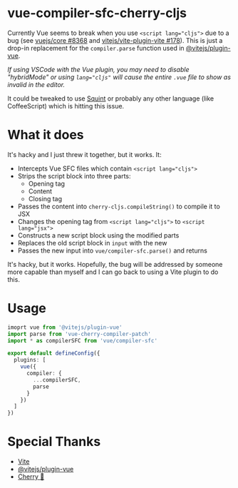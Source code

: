 # vue-compiler-sfc-cherry-cljs
Currently Vue seems to break when you use `<script lang="cljs">` due to a bug (see [vuejs/core #8368](https://github.com/vuejs/core/issues/8368) and [vitejs/vite-plugin-vite #178](https://github.com/vitejs/vite-plugin-vue/issues/178)). This is just a drop-in replacement for the `compiler.parse` function used in [@vitejs/plugin-vue](https://github.com/vitejs/vite-plugin-vue/tree/main/packages/plugin-vue]).

*If using VSCode with the Vue plugin, you may need to disable "hybridMode" or using `lang="cljs"` will cause the entire `.vue` file to show as invalid in the editor.*

It could be tweaked to use [Squint](https://github.com/squint-cljs/squint) or probably any other language (like CoffeeScript) which is hitting this issue.

# What it does
It's hacky and I just threw it together, but it works.
It:
- Intercepts Vue SFC files which contain `<script lang="cljs">`
- Strips the script block into three parts:
  - Opening tag
  - Content
  - Closing tag
- Passes the content into `cherry-cljs.compileString()` to compile it to JSX
- Changes the opening tag from `<script lang="cljs">` to `<script lang="jsx">`
- Constructs a new script block using the modified parts
- Replaces the old script block in `input` with the new
- Passes the new input into `vue/compiler-sfc.parse()` and returns

It's hacky, but it works. Hopefully, the bug will be addressed by someone more capable than myself and I can go back to using a Vite plugin to do this.

# Usage

```ts
imoprt vue from '@vitejs/plugin-vue'
import parse from 'vue-cherry-compiler-patch'
import * as compilerSFC from 'vue/compiler-sfc'

export default defineConfig({
  plugins: [
    vue({
      compiler: {
        ...compilerSFC,
        parse
      }
    })
  ]
})
```

# Special Thanks

- [Vite](https://vitejs.dev/)
- [@vitejs/plugin-vue](https://github.com/vitejs/vite-plugin-vue/tree/main/packages/plugin-vue])
- [Cherry 🍒](https://github.com/squint-cljs/cherry)

